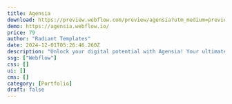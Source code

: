 ```yaml
---
title: Agensia
download: https://preview.webflow.com/preview/agensia?utm_medium=preview_link&utm_source=designer&utm_content=agensia&preview=085b15f583d305d9cf0e3070165c4755&pageId=666c3812ed07c093ee3c190c&locale=en&workflow=preview
demo: https://agensia.webflow.io/
price: 79
author: "Radiant Templates"
date: 2024-12-01T05:26:46.260Z
description: "Unlock your digital potential with Agensia! Your ultimate solution for Creative Agencies, Web Design, Web Development, Business, Digital Marketing, Online Marketing, and SEO. Elevate your online presence for stunning websites and seamless journeys."
ssg: ["Webflow"]
css: []
ui: []
cms: []
category: [Portfolio]
draft: false
---
```

